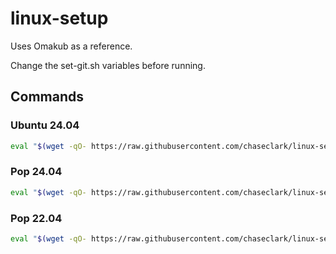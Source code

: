 # linux-setup

Uses Omakub as a reference.

Change the set-git.sh variables before running.

## Commands

### Ubuntu 24.04

```sh
eval "$(wget -qO- https://raw.githubusercontent.com/chaseclark/linux-setup/ubuntu24-04/boot.sh)"
```

### Pop 24.04

```sh
eval "$(wget -qO- https://raw.githubusercontent.com/chaseclark/linux-setup/pop24-04/boot.sh)"
```

### Pop 22.04

```sh
eval "$(wget -qO- https://raw.githubusercontent.com/chaseclark/linux-setup/pop22-04/boot.sh)"
```
